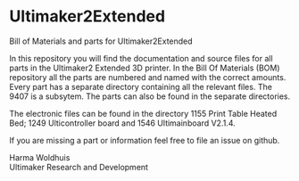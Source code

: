 # Ultimaker2Extended
Bill of Materials and parts for Ultimaker2Extended

In this repository you will find the documentation and source files for all parts in the Ultimaker2 Extended 3D printer. In the Bill Of Materials (BOM) repository all the parts are numbered and named with the correct amounts. Every part has a separate directory containing all the relevant files. The 9407 is a subsytem. The parts can also be found in the separate directories.

The electronic files can be found in the directory 1155 Print Table Heated Bed; 1249 Ulticontroller board and 1546 Ultimainboard V2.1.4.

If you are missing a part or information feel free to file an issue on github.

Harma Woldhuis <br>
Ultimaker Research and Development
